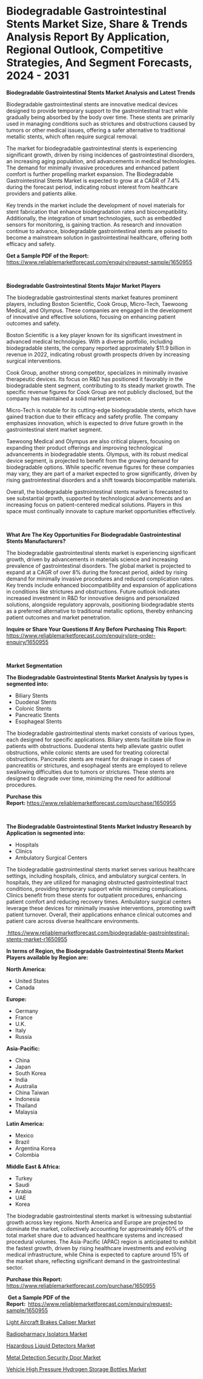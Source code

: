 <p><h1>Biodegradable Gastrointestinal Stents Market Size, Share & Trends Analysis Report By Application, Regional Outlook, Competitive Strategies, And Segment Forecasts, 2024 - 2031</h1></p><p><strong>Biodegradable Gastrointestinal Stents Market Analysis and Latest Trends</strong></p>
<p><p>Biodegradable gastrointestinal stents are innovative medical devices designed to provide temporary support to the gastrointestinal tract while gradually being absorbed by the body over time. These stents are primarily used in managing conditions such as strictures and obstructions caused by tumors or other medical issues, offering a safer alternative to traditional metallic stents, which often require surgical removal.</p><p>The market for biodegradable gastrointestinal stents is experiencing significant growth, driven by rising incidences of gastrointestinal disorders, an increasing aging population, and advancements in medical technologies. The demand for minimally invasive procedures and enhanced patient comfort is further propelling market expansion. The Biodegradable Gastrointestinal Stents Market is expected to grow at a CAGR of 7.4% during the forecast period, indicating robust interest from healthcare providers and patients alike. </p><p>Key trends in the market include the development of novel materials for stent fabrication that enhance biodegradation rates and biocompatibility. Additionally, the integration of smart technologies, such as embedded sensors for monitoring, is gaining traction. As research and innovation continue to advance, biodegradable gastrointestinal stents are poised to become a mainstream solution in gastrointestinal healthcare, offering both efficacy and safety.</p></p>
<p><strong>Get a Sample PDF of the Report:&nbsp;</strong> <a href="https://www.reliablemarketforecast.com/enquiry/request-sample/1650955?utm_campaign=1130&utm_medium=2&utm_source=Github&utm_content=ia&utm_term=08122024&utm_id=biodegradable-gastrointestinal-stents">https://www.reliablemarketforecast.com/enquiry/request-sample/1650955</a></p>
<p>&nbsp;</p>
<p><strong>Biodegradable Gastrointestinal Stents Major Market Players</strong></p>
<p><p>The biodegradable gastrointestinal stents market features prominent players, including Boston Scientific, Cook Group, Micro-Tech, Taewoong Medical, and Olympus. These companies are engaged in the development of innovative and effective solutions, focusing on enhancing patient outcomes and safety.</p><p>Boston Scientific is a key player known for its significant investment in advanced medical technologies. With a diverse portfolio, including biodegradable stents, the company reported approximately $11.9 billion in revenue in 2022, indicating robust growth prospects driven by increasing surgical interventions.</p><p>Cook Group, another strong competitor, specializes in minimally invasive therapeutic devices. Its focus on R&D has positioned it favorably in the biodegradable stent segment, contributing to its steady market growth. The specific revenue figures for Cook Group are not publicly disclosed, but the company has maintained a solid market presence.</p><p>Micro-Tech is notable for its cutting-edge biodegradable stents, which have gained traction due to their efficacy and safety profile. The company emphasizes innovation, which is expected to drive future growth in the gastrointestinal stent market segment.</p><p>Taewoong Medical and Olympus are also critical players, focusing on expanding their product offerings and improving technological advancements in biodegradable stents. Olympus, with its robust medical device segment, is projected to benefit from the growing demand for biodegradable options. While specific revenue figures for these companies may vary, they are part of a market expected to grow significantly, driven by rising gastrointestinal disorders and a shift towards biocompatible materials.</p><p>Overall, the biodegradable gastrointestinal stents market is forecasted to see substantial growth, supported by technological advancements and an increasing focus on patient-centered medical solutions. Players in this space must continually innovate to capture market opportunities effectively.</p></p>
<p>&nbsp;</p>
<p><strong>What Are The Key Opportunities For Biodegradable Gastrointestinal Stents Manufacturers?</strong></p>
<p><p>The biodegradable gastrointestinal stents market is experiencing significant growth, driven by advancements in materials science and increasing prevalence of gastrointestinal disorders. The global market is projected to expand at a CAGR of over 8% during the forecast period, aided by rising demand for minimally invasive procedures and reduced complication rates. Key trends include enhanced biocompatibility and expansion of applications in conditions like strictures and obstructions. Future outlook indicates increased investment in R&D for innovative designs and personalized solutions, alongside regulatory approvals, positioning biodegradable stents as a preferred alternative to traditional metallic options, thereby enhancing patient outcomes and market penetration.</p></p>
<p><strong>Inquire or Share Your Questions If Any Before Purchasing This Report:</strong> <a href="https://www.reliablemarketforecast.com/enquiry/pre-order-enquiry/1650955?utm_campaign=1130&utm_medium=2&utm_source=Github&utm_content=ia&utm_term=08122024&utm_id=biodegradable-gastrointestinal-stents">https://www.reliablemarketforecast.com/enquiry/pre-order-enquiry/1650955</a></p>
<p>&nbsp;</p>
<p><strong>Market Segmentation</strong></p>
<p><strong>The Biodegradable Gastrointestinal Stents Market Analysis by types is segmented into:</strong></p>
<p><ul><li>Biliary Stents</li><li>Duodenal Stents</li><li>Colonic Stents</li><li>Pancreatic Stents</li><li>Esophageal Stents</li></ul></p>
<p><p>The biodegradable gastrointestinal stents market consists of various types, each designed for specific applications. Biliary stents facilitate bile flow in patients with obstructions. Duodenal stents help alleviate gastric outlet obstructions, while colonic stents are used for treating colorectal obstructions. Pancreatic stents are meant for drainage in cases of pancreatitis or strictures, and esophageal stents are employed to relieve swallowing difficulties due to tumors or strictures. These stents are designed to degrade over time, minimizing the need for additional procedures.</p></p>
<p><strong>Purchase this Report:&nbsp;</strong><a href="https://www.reliablemarketforecast.com/purchase/1650955?utm_campaign=1130&utm_medium=2&utm_source=Github&utm_content=ia&utm_term=08122024&utm_id=biodegradable-gastrointestinal-stents">https://www.reliablemarketforecast.com/purchase/1650955</a></p>
<p>&nbsp;</p>
<p><strong>The Biodegradable Gastrointestinal Stents Market Industry Research by Application is segmented into:</strong></p>
<p><ul><li>Hospitals</li><li>Clinics</li><li>Ambulatory Surgical Centers</li></ul></p>
<p><p>The biodegradable gastrointestinal stents market serves various healthcare settings, including hospitals, clinics, and ambulatory surgical centers. In hospitals, they are utilized for managing obstructed gastrointestinal tract conditions, providing temporary support while minimizing complications. Clinics benefit from these stents for outpatient procedures, enhancing patient comfort and reducing recovery times. Ambulatory surgical centers leverage these devices for minimally invasive interventions, promoting swift patient turnover. Overall, their applications enhance clinical outcomes and patient care across diverse healthcare environments.</p></p>
<p><a href="https://www.reliablemarketforecast.com/biodegradable-gastrointestinal-stents-market-r1650955?utm_campaign=1130&utm_medium=2&utm_source=Github&utm_content=ia&utm_term=08122024&utm_id=biodegradable-gastrointestinal-stents">&nbsp;https://www.reliablemarketforecast.com/biodegradable-gastrointestinal-stents-market-r1650955</a></p>
<p><strong>In terms of Region, the Biodegradable Gastrointestinal Stents Market Players available by Region are:</strong></p>
<p>
    <p> <strong> North America: </strong>
        <ul>
            <li>United States</li>
            <li>Canada</li>
        </ul>
        </p> 
    <p> <strong> Europe: </strong>
        <ul>
            <li>Germany</li>
            <li>France</li>
            <li>U.K.</li>
            <li>Italy</li>
            <li>Russia</li>
        </ul>
        </p> 
    <p> <strong> Asia-Pacific: </strong>
        <ul>
            <li>China</li>
            <li>Japan</li>
            <li>South Korea</li>
            <li>India</li>
            <li>Australia</li>
            <li>China Taiwan</li>
            <li>Indonesia</li>
            <li>Thailand</li>
            <li>Malaysia</li>
        </ul>
        </p> 
    <p> <strong> Latin America: </strong>
        <ul>
            <li>Mexico</li>
            <li>Brazil</li>
            <li>Argentina Korea</li>
            <li>Colombia</li>
        </ul>
        </p> 
    <p> <strong> Middle East & Africa: </strong>
        <ul>
            <li>Turkey</li>
            <li>Saudi</li>
            <li>Arabia</li>
            <li>UAE</li>
            <li>Korea</li>
        </ul>
    </p>
    </p>
<p><p>The biodegradable gastrointestinal stents market is witnessing substantial growth across key regions. North America and Europe are projected to dominate the market, collectively accounting for approximately 60% of the total market share due to advanced healthcare systems and increased procedural volumes. The Asia-Pacific (APAC) region is anticipated to exhibit the fastest growth, driven by rising healthcare investments and evolving medical infrastructure, while China is expected to capture around 15% of the market share, reflecting significant demand in the gastrointestinal sector.</p></p>
<p><strong>Purchase this Report: </strong><a href="https://www.reliablemarketforecast.com/purchase/1650955?utm_campaign=1130&utm_medium=2&utm_source=Github&utm_content=ia&utm_term=08122024&utm_id=biodegradable-gastrointestinal-stents">https://www.reliablemarketforecast.com/purchase/1650955</a></p>
<p>&nbsp;<strong>Get a Sample PDF of the Report:&nbsp;&nbsp;</strong><a href="https://www.reliablemarketforecast.com/enquiry/request-sample/1650955?utm_campaign=1130&utm_medium=2&utm_source=Github&utm_content=ia&utm_term=08122024&utm_id=biodegradable-gastrointestinal-stents">https://www.reliablemarketforecast.com/enquiry/request-sample/1650955</a></p>
<p><strong></strong></p>
<p><p><a href="https://www.linkedin.com/pulse/discovering-light-aircraft-brakes-calipermarkets-types-applications-eupnc?utm_campaign=1130&utm_medium=2&utm_source=Github&utm_content=ia&utm_term=08122024&utm_id=biodegradable-gastrointestinal-stents">Light Aircraft Brakes Caliper Market</a></p><p><a href="https://github.com/RickHolmes3/Market-Research-Report-List-7/blob/main/radiopharmacy-isolators-market.md?utm_campaign=1130&utm_medium=2&utm_source=Github&utm_content=ia&utm_term=08122024&utm_id=biodegradable-gastrointestinal-stents">Radiopharmacy Isolators Market</a></p><p><a href="https://www.linkedin.com/pulse/hazardous-liquid-detectors-market-valuation-forecast-2024-2031-g7orc?utm_campaign=1130&utm_medium=2&utm_source=Github&utm_content=ia&utm_term=08122024&utm_id=biodegradable-gastrointestinal-stents">Hazardous Liquid Detectors Market</a></p><p><a href="https://www.linkedin.com/pulse/exploring-metal-detection-security-door-market-size-share-revenue-1wx9c?utm_campaign=1130&utm_medium=2&utm_source=Github&utm_content=ia&utm_term=08122024&utm_id=biodegradable-gastrointestinal-stents">Metal Detection Security Door Market</a></p><p><a href="https://www.linkedin.com/pulse/vehicle-high-pressure-hydrogen-storage-bottles-market-uywmc?utm_campaign=1130&utm_medium=2&utm_source=Github&utm_content=ia&utm_term=08122024&utm_id=biodegradable-gastrointestinal-stents">Vehicle High Pressure Hydrogen Storage Bottles Market</a></p></p>